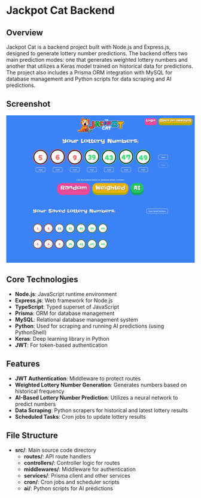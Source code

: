 # Jackpot Cat Backend

## Overview

Jackpot Cat is a backend project built with Node.js and Express.js, designed to generate lottery number predictions. The backend offers two main prediction modes: one that generates weighted lottery numbers and another that utilizes a Keras model trained on historical data for predictions. The project also includes a Prisma ORM integration with MySQL for database management and Python scripts for data scraping and AI predictions.

## Screenshot

![Jackpot Cat Frontend Screenshot](./screenshot.png)

## Core Technologies

- **Node.js**: JavaScript runtime environment
- **Express.js**: Web framework for Node.js
- **TypeScript**: Typed superset of JavaScript
- **Prisma**: ORM for database management
- **MySQL**: Relational database management system
- **Python**: Used for scraping and running AI predictions (using PythonShell)
- **Keras**: Deep learning library in Python
- **JWT**: For token-based authentication

## Features

- **JWT Authentication**: Middleware to protect routes
- **Weighted Lottery Number Generation**: Generates numbers based on historical frequency
- **AI-Based Lottery Number Prediction**: Utilizes a neural network to predict numbers
- **Data Scraping**: Python scrapers for historical and latest lottery results
- **Scheduled Tasks**: Cron jobs to update lottery results

## File Structure

- **src/**: Main source code directory
   - **routes/**: API route handlers
   - **controllers/**: Controller logic for routes
   - **middlewares/**: Middleware for authentication
   - **services/**: Prisma client and other services
   - **cron/**: Cron jobs and scheduler scripts
   - **ai/**: Python scripts for AI predictions

